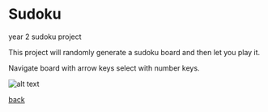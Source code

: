 # Sudoku
year 2 sudoku project

This project will randomly generate a sudoku board and then let you play it. 

Navigate board with arrow keys select with number keys.

![alt text](https://littlerichey.github.io/Sudoku/SudokuSS.png)

[back](https://littlerichey.github.io/HSProgrammingPortfolio/Year2Code)
